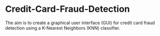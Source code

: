 # Credit-Card-Fraud-Detection
The aim is to create a graphical user interface (GUI) for credit card fraud detection using a K-Nearest Neighbors (KNN) classifier.
